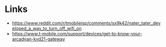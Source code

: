 # Links
- https://www.reddit.com/r/tmobileisp/comments/sx9k42/nater_tater_developed_a_way_to_turn_off_wifi_on
- https://www.t-mobile.com/support/devices/get-to-know-your-arcadyan-kvd21-gateway